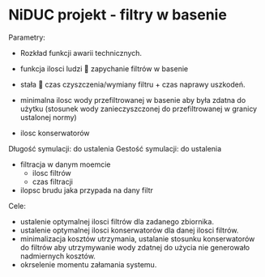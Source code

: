 # NiDUC projekt - filtry w basenie

Parametry:

- Rozkład funkcji awarii technicznych.

- funkcja ilosci ludzi  zapychanie filtrów w basenie
- stała  czas czyszczenia/wymiany filtru + czas naprawy uszkodeń.
- minimalna ilosc wody przefiltrowanej w basenie aby była zdatna do użytku (stosunek wody zanieczyszczonej do przefiltrowanej w granicy ustalonej normy)
- ilosc konserwatorów
  

Długość symulacji: do ustalenia
Gestość symulacji: do ustalenia

- filtracja w danym moemcie
	- ilosc filtrów
	- czas filtracji
- ilopsc brudu jaka przypada na dany filtr



Cele:

- ustalenie optymalnej ilosci filtrów dla zadanego zbiornika.
- ustalenie optymalnej ilosci konserwatorów dla danej ilosci filtrów.
- minimalizacja kosztów utrzymania, ustalanie stosunku konserwatorów do filtrów aby utrzymywanie wody zdatnej do użycia nie generowało nadmiernych kosztów.
- okrselenie momentu załamania systemu.


